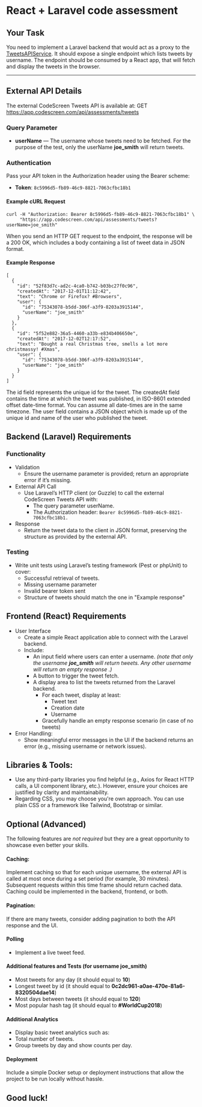 # React + Laravel code assessment

## Your Task

You need to implement a Laravel backend that would act as a proxy to the [TweetsAPIService](https://app.codescreen.com/api/assessments/tweets). It should expose a single endpoint which lists tweets by username. The endpoint should be consumed by a React app, that will fetch and display the tweets in the browser.

---

## External API Details

The external CodeScreen Tweets API is available at:
GET https://app.codescreen.com/api/assessments/tweets

### Query Parameter

- **userName** — The username whose tweets need to be fetched. For the purpose of the test, only the userName **joe_smith** will return tweets.

### Authentication

Pass your API token in the Authorization header using the Bearer scheme:

- **Token**: `8c5996d5-fb89-46c9-8821-7063cfbc18b1`

#### Example cURL Request

```
curl -H "Authorization: Bearer 8c5996d5-fb89-46c9-8821-7063cfbc18b1" \
     "https://app.codescreen.com/api/assessments/tweets?userName=joe_smith"
```

When you send an HTTP GET request to the endpoint, the response will be a 200 OK, which includes a body containing a list of tweet data in JSON format.

#### Example Response

``` 
[
  {
    "id": "52f83d7c-ad2c-4ca0-b742-b03bc27f0c96",
    "createdAt": "2017-12-01T11:12:42",
    "text": "Chrome or Firefox? #Browsers",
    "user": {
      "id": "75343078-b5dd-306f-a3f9-8203a3915144",
      "userName": "joe_smith"
    }
  },
  {
    "id": "5f52e882-36a5-4460-a33b-e834b406650e",
    "createdAt": "2017-12-02T12:17:52",
    "text": "Bought a real Christmas tree, smells a lot more christmassy! #Xmas",
    "user": {
      "id": "75343078-b5dd-306f-a3f9-8203a3915144",
      "userName": "joe_smith"
    }
  }
]
```

The id field represents the unique id for the tweet. The createdAt field contains the time at which the tweet was published, in ISO-8601 extended offset date-time format. You can assume all date-times are in the same timezone.
The user field contains a JSON object which is made up of the unique id and name of the user who published the tweet.


## Backend (Laravel) Requirements


### Functionality

- Validation
    - Ensure the username parameter is provided; return an appropriate error if it’s missing.
- External API Call
    - Use Laravel’s HTTP client (or Guzzle) to call the external CodeScreen Tweets API with:
        - The query parameter userName.
        - The Authorization header: ```Bearer 8c5996d5-fb89-46c9-8821-7063cfbc18b1.```
- Response
    - Return the tweet data to the client in JSON format, preserving the structure as provided by the external API.

### Testing

- Write unit tests using Laravel’s testing framework (Pest or phpUnit) to cover:
    - Successful retrieval of tweets.
    - Missing username parameter
    - Invalid bearer token sent
    - Structure of tweets should match the one in "Example response"


## Frontend (React) Requirements

- User Interface
    - Create a simple React application able to connect with the Laravel backend.
    - Include:
        - An input field where users can enter a username. *(note that only the username **joe_smith** will return tweets. Any other username will return an empty response .)*
        - A button to trigger the tweet fetch.
        - A display area to list the tweets returned from the Laravel backend.
            - For each tweet, display at least:
                - Tweet text
                - Creation date
                - Username
            - Gracefully handle an empty response scenario (in case of no tweets)
- Error Handling:
    - Show meaningful error messages in the UI if the backend returns an error (e.g., missing username or network issues).

## Libraries & Tools:
- Use any third-party libraries you find helpful (e.g., Axios for React HTTP calls, a UI component library, etc.). However, ensure your choices are justified by clarity and maintainability.
- Regarding CSS, you may choose you're own approach. You can use plain CSS or a framework like Tailwind, Bootstrap or similar.


## Optional (Advanced)
The following features are *not required* but they are a great opportunity to showcase even better your skills.

#### Caching:
Implement caching so that for each unique username, the external API is called at most once during a set period (for example, 30 minutes). Subsequent requests within this time frame should return cached data. Caching could be implemented in the backend, frontend, or both.

#### Pagination:
If there are many tweets, consider adding pagination to both the API response and the UI.

#### Polling
- Implement a live tweet feed.

#### Additional features and Tests (for username joe_smith)
- Most tweets for any day (it should equal to **10**)
- Longest tweet by id (it should equal to **0c2dc961-a0ae-470e-81a6-8320504dae14**)
- Most days between tweets (it should equal to **120**)
- Most popular hash tag (it should equal to **#WorldCup2018**)

#### Additional Analytics
- Display basic tweet analytics such as:
- Total number of tweets.
- Group tweets by day and show counts per day.

#### Deployment
Include a simple Docker setup or deployment instructions that allow the project to be run locally without hassle.

## Good luck!



     